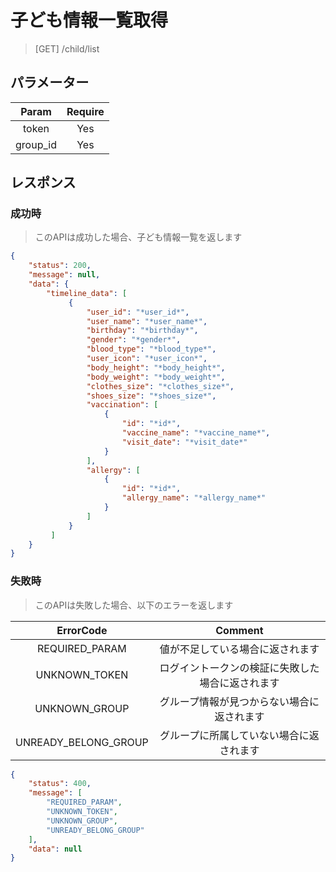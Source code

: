 # 子ども情報一覧取得
> [GET] /child/list
## パラメーター

|   Param  | Require |
|:--------:|:-------:|
|   token  |   Yes   |
| group_id |   Yes   |
## レスポンス
### 成功時
> このAPIは成功した場合、子ども情報一覧を返します    
```JSON
{
    "status": 200,
    "message": null,
    "data": {
        "timeline_data": [
             {
                 "user_id": "*user_id*",
                 "user_name": "*user_name*",
                 "birthday": "*birthday*",
                 "gender": "*gender*",
                 "blood_type": "*blood_type*",
                 "user_icon": "*user_icon*",
                 "body_height": "*body_height*",
                 "body_weight": "*body_weight*",
                 "clothes_size": "*clothes_size*",
                 "shoes_size": "*shoes_size*",
                 "vaccination": [
                     {
                         "id": "*id*",
                         "vaccine_name": "*vaccine_name*",
                         "visit_date": "*visit_date*"
                     }
                 ],
                 "allergy": [
                     {
                         "id": "*id*",
                         "allergy_name": "*allergy_name*"
                     }
                 ]
             }
         ]
    }
}
```
### 失敗時
> このAPIは失敗した場合、以下のエラーを返します

| ErrorCode | Comment |
|:-:|:-:|
| REQUIRED_PARAM | 値が不足している場合に返されます |
| UNKNOWN_TOKEN | ログイントークンの検証に失敗した場合に返されます |
| UNKNOWN_GROUP | グループ情報が見つからない場合に返されます |
| UNREADY_BELONG_GROUP | グループに所属していない場合に返されます |
``` JSON
{
    "status": 400,
    "message": [
        "REQUIRED_PARAM",
        "UNKNOWN_TOKEN",
        "UNKNOWN_GROUP",
        "UNREADY_BELONG_GROUP"
    ],
    "data": null
}
```